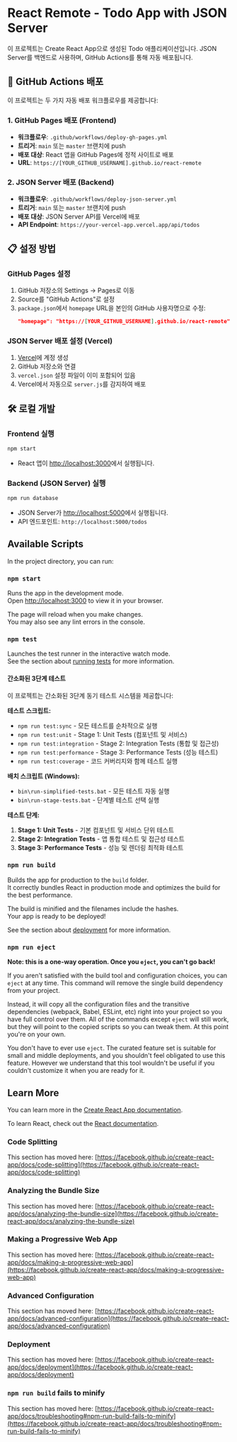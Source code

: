 # React Remote - Todo App with JSON Server

이 프로젝트는 Create React App으로 생성된 Todo 애플리케이션입니다. JSON Server를 백엔드로 사용하며, GitHub Actions를 통해 자동 배포됩니다.

## 🚀 GitHub Actions 배포

이 프로젝트는 두 가지 자동 배포 워크플로우를 제공합니다:

### 1. GitHub Pages 배포 (Frontend)
- **워크플로우**: `.github/workflows/deploy-gh-pages.yml`
- **트리거**: `main` 또는 `master` 브랜치에 push
- **배포 대상**: React 앱을 GitHub Pages에 정적 사이트로 배포
- **URL**: `https://[YOUR_GITHUB_USERNAME].github.io/react-remote`

### 2. JSON Server 배포 (Backend)
- **워크플로우**: `.github/workflows/deploy-json-server.yml`
- **트리거**: `main` 또는 `master` 브랜치에 push
- **배포 대상**: JSON Server API를 Vercel에 배포
- **API Endpoint**: `https://your-vercel-app.vercel.app/api/todos`

## 📋 설정 방법

### GitHub Pages 설정
1. GitHub 저장소의 Settings → Pages로 이동
2. Source를 "GitHub Actions"로 설정
3. `package.json`에서 `homepage` URL을 본인의 GitHub 사용자명으로 수정:
   ```json
   "homepage": "https://[YOUR_GITHUB_USERNAME].github.io/react-remote"
   ```

### JSON Server 배포 설정 (Vercel)
1. [Vercel](https://vercel.com)에 계정 생성
2. GitHub 저장소와 연결
3. `vercel.json` 설정 파일이 이미 포함되어 있음
4. Vercel에서 자동으로 `server.js`를 감지하여 배포

## 🛠 로컬 개발

### Frontend 실행
```bash
npm start
```
- React 앱이 [http://localhost:3000](http://localhost:3000)에서 실행됩니다.

### Backend (JSON Server) 실행
```bash
npm run database
```
- JSON Server가 [http://localhost:5000](http://localhost:5000)에서 실행됩니다.
- API 엔드포인트: `http://localhost:5000/todos`

## Available Scripts

In the project directory, you can run:

### `npm start`

Runs the app in the development mode.\
Open [http://localhost:3000](http://localhost:3000) to view it in your browser.

The page will reload when you make changes.\
You may also see any lint errors in the console.

### `npm test`

Launches the test runner in the interactive watch mode.\
See the section about [running tests](https://facebook.github.io/create-react-app/docs/running-tests) for more information.

#### 간소화된 3단계 테스트

이 프로젝트는 간소화된 3단계 동기 테스트 시스템을 제공합니다:

**테스트 스크립트:**
- `npm run test:sync` - 모든 테스트를 순차적으로 실행
- `npm run test:unit` - Stage 1: Unit Tests (컴포넌트 및 서비스)
- `npm run test:integration` - Stage 2: Integration Tests (통합 및 접근성)
- `npm run test:performance` - Stage 3: Performance Tests (성능 테스트)
- `npm run test:coverage` - 코드 커버리지와 함께 테스트 실행

**배치 스크립트 (Windows):**
- `bin\run-simplified-tests.bat` - 모든 테스트 자동 실행
- `bin\run-stage-tests.bat` - 단계별 테스트 선택 실행

**테스트 단계:**
1. **Stage 1: Unit Tests** - 기본 컴포넌트 및 서비스 단위 테스트
2. **Stage 2: Integration Tests** - 앱 통합 테스트 및 접근성 테스트
3. **Stage 3: Performance Tests** - 성능 및 렌더링 최적화 테스트

### `npm run build`

Builds the app for production to the `build` folder.\
It correctly bundles React in production mode and optimizes the build for the best performance.

The build is minified and the filenames include the hashes.\
Your app is ready to be deployed!

See the section about [deployment](https://facebook.github.io/create-react-app/docs/deployment) for more information.

### `npm run eject`

**Note: this is a one-way operation. Once you `eject`, you can't go back!**

If you aren't satisfied with the build tool and configuration choices, you can `eject` at any time. This command will remove the single build dependency from your project.

Instead, it will copy all the configuration files and the transitive dependencies (webpack, Babel, ESLint, etc) right into your project so you have full control over them. All of the commands except `eject` will still work, but they will point to the copied scripts so you can tweak them. At this point you're on your own.

You don't have to ever use `eject`. The curated feature set is suitable for small and middle deployments, and you shouldn't feel obligated to use this feature. However we understand that this tool wouldn't be useful if you couldn't customize it when you are ready for it.

## Learn More

You can learn more in the [Create React App documentation](https://facebook.github.io/create-react-app/docs/getting-started).

To learn React, check out the [React documentation](https://reactjs.org/).

### Code Splitting

This section has moved here: [https://facebook.github.io/create-react-app/docs/code-splitting](https://facebook.github.io/create-react-app/docs/code-splitting)

### Analyzing the Bundle Size

This section has moved here: [https://facebook.github.io/create-react-app/docs/analyzing-the-bundle-size](https://facebook.github.io/create-react-app/docs/analyzing-the-bundle-size)

### Making a Progressive Web App

This section has moved here: [https://facebook.github.io/create-react-app/docs/making-a-progressive-web-app](https://facebook.github.io/create-react-app/docs/making-a-progressive-web-app)

### Advanced Configuration

This section has moved here: [https://facebook.github.io/create-react-app/docs/advanced-configuration](https://facebook.github.io/create-react-app/docs/advanced-configuration)

### Deployment

This section has moved here: [https://facebook.github.io/create-react-app/docs/deployment](https://facebook.github.io/create-react-app/docs/deployment)

### `npm run build` fails to minify

This section has moved here: [https://facebook.github.io/create-react-app/docs/troubleshooting#npm-run-build-fails-to-minify](https://facebook.github.io/create-react-app/docs/troubleshooting#npm-run-build-fails-to-minify)
